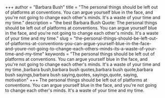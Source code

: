 +++
author = "Barbara Bush"
title = "The personal things should be left out of platforms at conventions. You can argue yourself blue in the face, and you're not going to change each other's minds. It's a waste of your time and my time."
description = "the best Barbara Bush Quote: The personal things should be left out of platforms at conventions. You can argue yourself blue in the face, and you're not going to change each other's minds. It's a waste of your time and my time."
slug = "the-personal-things-should-be-left-out-of-platforms-at-conventions-you-can-argue-yourself-blue-in-the-face-and-youre-not-going-to-change-each-others-minds-its-a-waste-of-your-time-and-my-time"
keywords = "The personal things should be left out of platforms at conventions. You can argue yourself blue in the face, and you're not going to change each other's minds. It's a waste of your time and my time.,barbara bush,barbara bush quotes,barbara bush quote,barbara bush sayings,barbara bush saying,quotes, sayings,quote, saying, motivation"
+++
The personal things should be left out of platforms at conventions. You can argue yourself blue in the face, and you're not going to change each other's minds. It's a waste of your time and my time.
